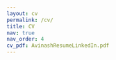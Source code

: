 ```yaml
---
layout: cv
permalink: /cv/
title: CV
nav: true
nav_order: 4
cv_pdf: AvinashResumeLinkedIn.pdf
---
```


